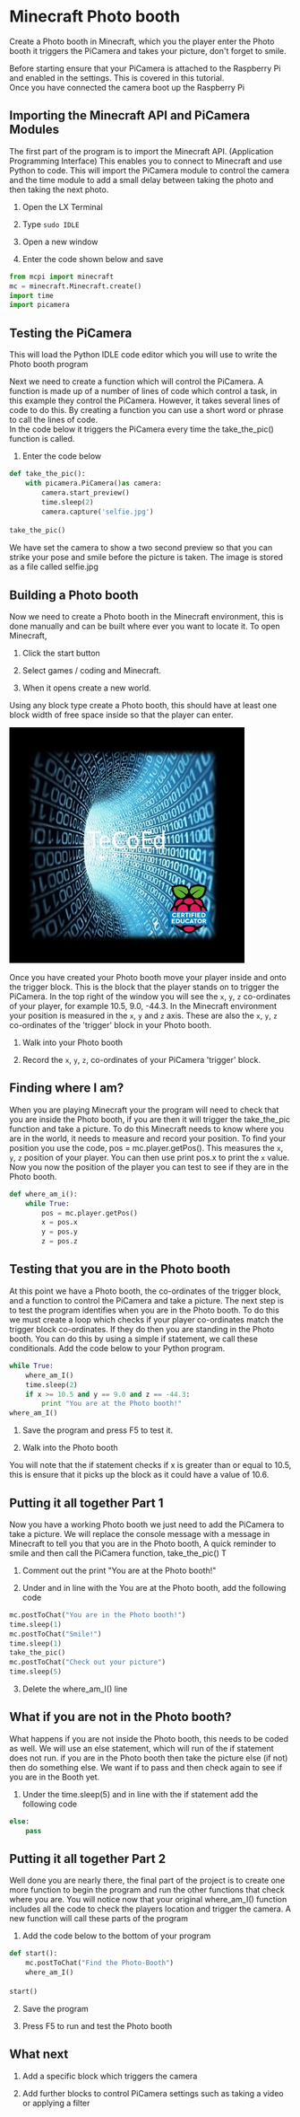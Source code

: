 # Minecraft Photo booth

Create a Photo booth in Minecraft, which you the player enter the Photo booth it triggers the PiCamera and takes your picture, don't forget to smile.

Before starting ensure that your PiCamera is attached to the Raspberry Pi and enabled in the settings.  This is covered in this tutorial.  
Once you have connected the camera boot up the Raspberry Pi

## Importing the Minecraft API and PiCamera Modules

The first part of the program is to import the Minecraft API. (Application Programming Interface) This enables you to connect to Minecraft and use Python to code.
This will import the PiCamera module to control the camera and the time module to add a small delay between taking the photo and then taking the next photo.

1. Open the LX Terminal

2. Type `sudo IDLE`

3. Open a new window

4. Enter the code shown below and save    
   
``` python
from mcpi import minecraft​
​mc = minecraft.Minecraft.create()
import time
import picamera
```

## Testing the PiCamera

This will load the Python IDLE code editor which you will use to write the Photo booth program

Next we need to create a function which will control the PiCamera.  A function is made up of a number of lines of code which control a task, in this example they control the PiCamera.
However, it takes several lines of code to do this. By creating a function you can use a short word or phrase to call the lines of code.  
In the code below it triggers the PiCamera every time the take_the_pic() function is called.   

1. Enter the code below

``` python
def take_the_pic():
	with picamera.PiCamera()as camera:
		camera.start_preview()
		time.sleep(2)
		camera.capture('selfie.jpg')

take_the_pic()		
``` 	

We have set the camera to show a two second preview so that you can strike your pose and smile before the picture is taken.  The image is stored as a file called
selfie.jpg

## Building a Photo booth 

Now we need to create a Photo booth in the Minecraft environment, this is done manually and can be built where ever you want to locate it.  To open Minecraft, 

1. Click the start button

2. Select games / coding and Minecraft.  

3. When it opens create a new world.

Using any block type create a Photo booth, this should have at least one block width of free space inside so that the player can enter.

![](images/Photobooth.jpg)

Once you have created your Photo booth move your player inside and onto the trigger block.  This is the block that the player stands on to trigger the PiCamera.  In the top right of the window 
you will see the `x`, `y`, `z` co-ordinates of your player, for example 10.5, 9.0, -44.3.  In the Minecraft environment your position is measured in the
`x`, `y` and `z` axis. These are also the `x`, `y`, `z` co-ordinates of the 'trigger' block in your Photo booth.
 
1. Walk into your Photo booth

2. Record the `x`, `y`, `z`, co-ordinates of your PiCamera 'trigger' block.

## Finding where I am?

When you are playing Minecraft your the program will need to check that you are inside the Photo booth, if you are then it will trigger the take_the_pic function and take a picture.
To do this Minecraft needs to know where you are in the world, it needs to measure and record your position.   To find your position you use the code, pos = mc.player.getPos().  This measures the `x`, `y`, `z` position of your player.  You can then use
print pos.x to print the `x` value.  Now you now the position of the player you can test to see if they are in the Photo booth. 

``` python
def where_am_i():
	while True:
		pos = mc.player.getPos()
		x = pos.x
		y = pos.y
		z = pos.z
```
	
## Testing that you are in the Photo booth 
 
At this point we have a Photo booth, the co-ordinates of the trigger block, and a function to control the PiCamera and take a picture.  The next step is to test the program 
identifies when you are in the Photo booth.  To do this we must create a loop which checks if your player co-ordinates match the trigger block co-ordinates. If they
do then you are standing in the Photo booth.  You can do this by using a simple if statement, we call these conditionals.  Add the code below to your Python program. 

```python
while True:
	where_am_I()
	time.sleep(2)
	if x >= 10.5 and y == 9.0 and z == -44.3:
		print "You are at the Photo booth!"   
where_am_I()		
```

1. Save the program and press F5 to test it.

2. Walk into the Photo booth

You will note that the if statement checks if x is greater than or equal to 10.5, this is ensure that it picks up the block as it could have a value of 10.6.

## Putting it all together Part 1

Now you have a working Photo booth we just need to add the PiCamera to take a picture.   We will replace the console message with a message in Minecraft 
to tell you that you are in the Photo booth, A quick reminder to smile and then call the PiCamera function, take_the_pic()  T
 
1. Comment out the print "You are at the Photo booth!"   

2. Under and in line with the You are at the Photo booth, add the following code

```python
mc.postToChat("You are in the Photo booth!")
time.sleep(1)
mc.postToChat("Smile!")
time.sleep(1)
take_the_pic()
mc.postToChat("Check out your picture")
time.sleep(5)
```

3. Delete the where_am_I() line	
	
## What if you are not in the Photo booth?

What happens if you are not inside the Photo booth, this needs to be coded as well.  We will use an else statement, which will run of the if statement does not run.
if you are in the Photo booth then take the picture else (if not) then do something else.  We want if to pass and then check again to see if you are in the Booth yet.

1. Under the time.sleep(5) and in line with the if statement add the following code

```python
else:
	pass
```

## Putting it all together Part 2

Well done you are nearly there, the final part of the project is to create one more function to begin the program and run the other functions that check where you are.
You will notice now that your original where_am_I() function includes all the code to check the players location and trigger the camera.  A new function will call
these parts of the program

1. Add the code below to the bottom of your program

```python
def start():
    mc.postToChat("Find the Photo-Booth")
    where_am_I()
    
start()
```

2. Save the program

3. Press F5 to run and test the Photo booth

## What next

1. Add a specific block which triggers the camera

2. Add further blocks to control PiCamera settings such as taking a video or applying a filter 

